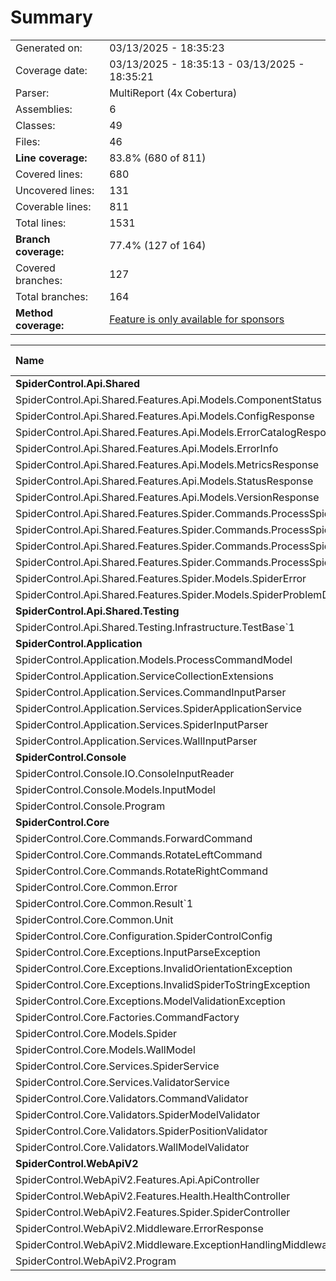 # Summary
|||
|:---|:---|
| Generated on: | 03/13/2025 - 18:35:23 |
| Coverage date: | 03/13/2025 - 18:35:13 - 03/13/2025 - 18:35:21 |
| Parser: | MultiReport (4x Cobertura) |
| Assemblies: | 6 |
| Classes: | 49 |
| Files: | 46 |
| **Line coverage:** | 83.8% (680 of 811) |
| Covered lines: | 680 |
| Uncovered lines: | 131 |
| Coverable lines: | 811 |
| Total lines: | 1531 |
| **Branch coverage:** | 77.4% (127 of 164) |
| Covered branches: | 127 |
| Total branches: | 164 |
| **Method coverage:** | [Feature is only available for sponsors](https://reportgenerator.io/pro) |

|**Name**|**Covered**|**Uncovered**|**Coverable**|**Total**|**Line coverage**|**Covered**|**Total**|**Branch coverage**|
|:---|---:|---:|---:|---:|---:|---:|---:|---:|
|**SpiderControl.Api.Shared**|**51**|**2**|**53**|**186**|**96.2%**|**2**|**2**|**100%**|
|SpiderControl.Api.Shared.Features.Api.Models.ComponentStatus|1|0|1|5|100%|0|0||
|SpiderControl.Api.Shared.Features.Api.Models.ConfigResponse|2|0|2|5|100%|0|0||
|SpiderControl.Api.Shared.Features.Api.Models.ErrorCatalogResponse|1|0|1|5|100%|0|0||
|SpiderControl.Api.Shared.Features.Api.Models.ErrorInfo|1|0|1|5|100%|0|0||
|SpiderControl.Api.Shared.Features.Api.Models.MetricsResponse|2|0|2|5|100%|0|0||
|SpiderControl.Api.Shared.Features.Api.Models.StatusResponse|1|0|1|5|100%|0|0||
|SpiderControl.Api.Shared.Features.Api.Models.VersionResponse|1|0|1|4|100%|0|0||
|SpiderControl.Api.Shared.Features.Spider.Commands.ProcessSpiderCommand|3|0|3|56|100%|0|0||
|SpiderControl.Api.Shared.Features.Spider.Commands.ProcessSpiderCommandHandler|26|0|26|56|100%|2|2|100%|
|SpiderControl.Api.Shared.Features.Spider.Commands.ProcessSpiderCommandRequest|3|0|3|10|100%|0|0||
|SpiderControl.Api.Shared.Features.Spider.Commands.ProcessSpiderCommandResponse|1|0|1|6|100%|0|0||
|SpiderControl.Api.Shared.Features.Spider.Models.SpiderError|0|2|2|7|0%|0|0||
|SpiderControl.Api.Shared.Features.Spider.Models.SpiderProblemDetails|9|0|9|17|100%|0|0||
|**SpiderControl.Api.Shared.Testing**|**5**|**6**|**11**|**24**|**45.4%**|**0**|**0**|****|
|SpiderControl.Api.Shared.Testing.Infrastructure.TestBase`1|5|6|11|24|45.4%|0|0||
|**SpiderControl.Application**|**154**|**14**|**168**|**316**|**91.6%**|**44**|**54**|**81.4%**|
|SpiderControl.Application.Models.ProcessCommandModel|3|0|3|8|100%|0|0||
|SpiderControl.Application.ServiceCollectionExtensions|11|0|11|27|100%|0|0||
|SpiderControl.Application.Services.CommandInputParser|21|0|21|41|100%|8|8|100%|
|SpiderControl.Application.Services.SpiderApplicationService|59|5|64|111|92.1%|17|24|70.8%|
|SpiderControl.Application.Services.SpiderInputParser|34|6|40|74|85%|12|14|85.7%|
|SpiderControl.Application.Services.WallInputParser|26|3|29|55|89.6%|7|8|87.5%|
|**SpiderControl.Console**|**36**|**41**|**77**|**147**|**46.7%**|**4**|**6**|**66.6%**|
|SpiderControl.Console.IO.ConsoleInputReader|27|3|30|59|90%|4|6|66.6%|
|SpiderControl.Console.Models.InputModel|9|0|9|15|100%|0|0||
|SpiderControl.Console.Program|0|38|38|73|0%|0|0||
|**SpiderControl.Core**|**227**|**29**|**256**|**495**|**88.6%**|**57**|**68**|**83.8%**|
|SpiderControl.Core.Commands.ForwardCommand|9|1|10|25|90%|9|10|90%|
|SpiderControl.Core.Commands.RotateLeftCommand|3|0|3|13|100%|0|0||
|SpiderControl.Core.Commands.RotateRightCommand|3|0|3|13|100%|0|0||
|SpiderControl.Core.Common.Error|0|1|1|3|0%|0|0||
|SpiderControl.Core.Common.Result`1|11|0|11|18|100%|0|0||
|SpiderControl.Core.Common.Unit|1|0|1|3|100%|0|0||
|SpiderControl.Core.Configuration.SpiderControlConfig|1|0|1|6|100%|0|0||
|SpiderControl.Core.Exceptions.InputParseException|0|2|2|11|0%|0|0||
|SpiderControl.Core.Exceptions.InvalidOrientationException|0|2|2|9|0%|0|0||
|SpiderControl.Core.Exceptions.InvalidSpiderToStringException|0|2|2|9|0%|0|0||
|SpiderControl.Core.Exceptions.ModelValidationException|0|11|11|22|0%|0|0||
|SpiderControl.Core.Factories.CommandFactory|9|0|9|19|100%|6|6|100%|
|SpiderControl.Core.Models.Spider|58|5|63|90|92%|17|22|77.2%|
|SpiderControl.Core.Models.WallModel|7|0|7|13|100%|0|0||
|SpiderControl.Core.Services.SpiderService|30|3|33|60|90.9%|8|10|80%|
|SpiderControl.Core.Services.ValidatorService|56|2|58|98|96.5%|16|18|88.8%|
|SpiderControl.Core.Validators.CommandValidator|8|0|8|21|100%|0|0||
|SpiderControl.Core.Validators.SpiderModelValidator|12|0|12|22|100%|0|0||
|SpiderControl.Core.Validators.SpiderPositionValidator|10|0|10|22|100%|1|2|50%|
|SpiderControl.Core.Validators.WallModelValidator|9|0|9|18|100%|0|0||
|**SpiderControl.WebApiV2**|**207**|**39**|**246**|**429**|**84.1%**|**20**|**34**|**58.8%**|
|SpiderControl.WebApiV2.Features.Api.ApiController|64|0|64|118|100%|2|4|50%|
|SpiderControl.WebApiV2.Features.Health.HealthController|23|0|23|55|100%|2|4|50%|
|SpiderControl.WebApiV2.Features.Spider.SpiderController|41|14|55|102|74.5%|14|18|77.7%|
|SpiderControl.WebApiV2.Middleware.ErrorResponse|1|0|1|3|100%|0|0||
|SpiderControl.WebApiV2.Middleware.ExceptionHandlingMiddleware|10|22|32|50|31.2%|0|6|0%|
|SpiderControl.WebApiV2.Program|68|3|71|101|95.7%|2|2|100%|
